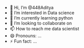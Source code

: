 - 👋 Hi, I’m @448Aditya
- 👀 I’m interested in Data science
- 🌱 I’m currently learning python
- 💞️ I’m looking to collaborate on 
- 📫 How to reach me data scientist 
- 😄 Pronouns: ...
- ⚡ Fun fact: ...

<!---
448Aditya/448Aditya is a ✨ special ✨ repository because its `README.md` (this file) appears on your GitHub profile.
You can click the Preview link to take a look at your changes.
--->
